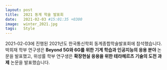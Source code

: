 ```yaml
---
layout: post
title:  2021 동계 학술 발표회
date:   2021-02-03 #15:01:35 +0300
image:  winter_2021.jpg
tags:   Style
---
```


2021-02-03에 진행된 2021년도 한국통신학회 동계종합학술발표회에 참석했습니다.
박희재 학부 연구생은 **Beyond 5G와 6G를 위한 기계 학습과 인공지능의 응용 분야** 논문을 발표했고, 위성률 학부 연구생은 **확장현실 응용을 위한 테라헤르츠  기술의 도전 과제** 논문을 발표했습니다.


